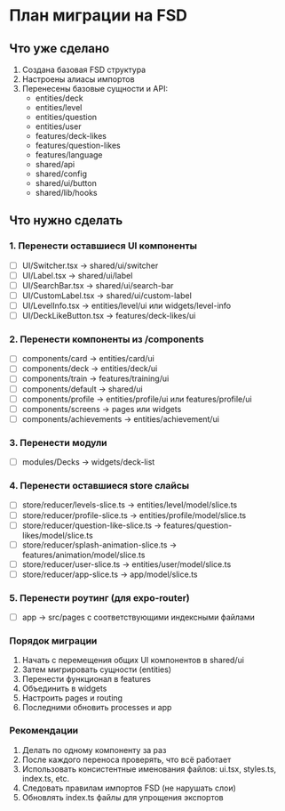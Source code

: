 # План миграции на FSD

## Что уже сделано

1. Создана базовая FSD структура
2. Настроены алиасы импортов
3. Перенесены базовые сущности и API:
   - entities/deck
   - entities/level
   - entities/question
   - entities/user
   - features/deck-likes
   - features/question-likes
   - features/language
   - shared/api
   - shared/config
   - shared/ui/button
   - shared/lib/hooks

## Что нужно сделать

### 1. Перенести оставшиеся UI компоненты

- [ ] UI/Switcher.tsx → shared/ui/switcher
- [ ] UI/Label.tsx → shared/ui/label
- [ ] UI/SearchBar.tsx → shared/ui/search-bar
- [ ] UI/CustomLabel.tsx → shared/ui/custom-label
- [ ] UI/LevelInfo.tsx → entities/level/ui или widgets/level-info
- [ ] UI/DeckLikeButton.tsx → features/deck-likes/ui

### 2. Перенести компоненты из /components

- [ ] components/card → entities/card/ui
- [ ] components/deck → entities/deck/ui
- [ ] components/train → features/training/ui
- [ ] components/default → shared/ui
- [ ] components/profile → entities/profile/ui или features/profile/ui
- [ ] components/screens → pages или widgets
- [ ] components/achievements → entities/achievement/ui

### 3. Перенести модули

- [ ] modules/Decks → widgets/deck-list

### 4. Перенести оставшиеся store слайсы

- [ ] store/reducer/levels-slice.ts → entities/level/model/slice.ts
- [ ] store/reducer/profile-slice.ts → entities/profile/model/slice.ts
- [ ] store/reducer/question-like-slice.ts → features/question-likes/model/slice.ts
- [ ] store/reducer/splash-animation-slice.ts → features/animation/model/slice.ts
- [ ] store/reducer/user-slice.ts → entities/user/model/slice.ts
- [ ] store/reducer/app-slice.ts → app/model/slice.ts

### 5. Перенести роутинг (для expo-router)

- [ ] app → src/pages с соответствующими индексными файлами

### Порядок миграции

1. Начать с перемещения общих UI компонентов в shared/ui
2. Затем мигрировать сущности (entities)
3. Перенести функционал в features
4. Объединить в widgets
5. Настроить pages и routing
6. Последними обновить processes и app

### Рекомендации

1. Делать по одному компоненту за раз
2. После каждого переноса проверять, что всё работает
3. Использовать консистентные именования файлов: ui.tsx, styles.ts, index.ts, etc.
4. Следовать правилам импортов FSD (не нарушать слои)
5. Обновлять index.ts файлы для упрощения экспортов 